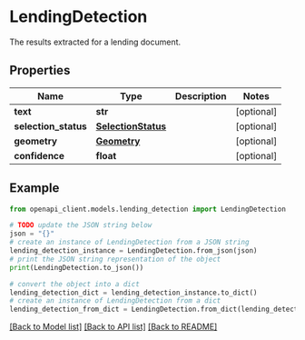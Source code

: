 # LendingDetection

The results extracted for a lending document.

## Properties

Name | Type | Description | Notes
------------ | ------------- | ------------- | -------------
**text** | **str** |  | [optional] 
**selection_status** | [**SelectionStatus**](SelectionStatus.md) |  | [optional] 
**geometry** | [**Geometry**](Geometry.md) |  | [optional] 
**confidence** | **float** |  | [optional] 

## Example

```python
from openapi_client.models.lending_detection import LendingDetection

# TODO update the JSON string below
json = "{}"
# create an instance of LendingDetection from a JSON string
lending_detection_instance = LendingDetection.from_json(json)
# print the JSON string representation of the object
print(LendingDetection.to_json())

# convert the object into a dict
lending_detection_dict = lending_detection_instance.to_dict()
# create an instance of LendingDetection from a dict
lending_detection_from_dict = LendingDetection.from_dict(lending_detection_dict)
```
[[Back to Model list]](../README.md#documentation-for-models) [[Back to API list]](../README.md#documentation-for-api-endpoints) [[Back to README]](../README.md)


